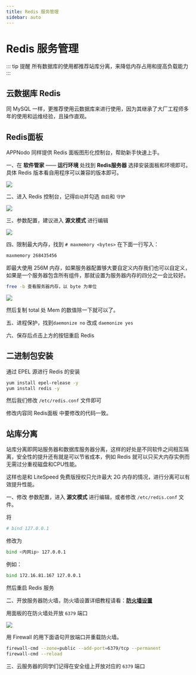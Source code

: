 ```yaml
---
title: Redis 服务管理
sidebar: auto
---
```


# Redis 服务管理

::: tip 提醒
所有数据库的使用都推荐站库分离，来降低内存占用和提高负载能力
:::

## 云数据库 Redis

同 MySQL 一样，更推荐使用云数据库来进行使用，因为其继承了大厂工程师多年的使用和运维经验，且操作直观。

## Redis面板

APPNodo 同样提供 Redis 面板图形化控制台，帮助新手快速上手。

一、在 **软件管家** —— **运行环境** 处找到 **Redis服务器** 选择安装面板和环境即可。具体 Redis 版本看自用程序可以兼容的版本即可。

![](https://pics.mf8.biz/picgo20190225162630.png)

二、进入 Redis 控制台，记得`启动`并勾选 `自启`和 `守护`

![](https://pics.mf8.biz/picgo20190225163033.png)

三、参数配置，建议进入 **源文模式** 进行编辑

![](https://pics.mf8.biz/picgo20190225175113.png)

四、限制最大内存，找到 `# maxmemory <bytes>` 在下面一行写入：

```bash
maxmemory 268435456
```

即最大使用 256M 内存，如果服务器配置够大要自定义内存我们也可以自定义，如果是一个服务器包含所有组件，那就设置为服务器内存的四分之一会比较好。

```bash
free -b 查看服务器内存，以 byte 为单位
```

![](https://pics.mf8.biz/picgo20190225175446.png)

然后复制 total 处 Mem 的数值除一下就可以了。

五、进程保护，找到`daemonize no` 改成 `daemonize yes`

六、保存后点击上方的按钮重启 Redis

## 二进制包安装

通过 EPEL 源进行 Redis 的安装

```bash
yum install epel-release -y
yum install redis -y
```

然后我们修改 `/etc/redis.conf` 文件即可

修改内容同 Redis面板 中要修改的代码一致。

## 站库分离

站库分离即网站服务器和数据库服务器分离，这样的好处是不同软件之间相互隔离，安全性的提升还有就是可以节省成本，例如 Redis 就可以只买大内存实例而无需过分重视磁盘和CPU性能。

这样也是和 LiteSpeed 免费版授权只允许最大 2G 内存的情况，进行分离可以有效提升性能。

一、修改 参数配置，进入 **源文模式** 进行编辑，或者修改 `/etc/redis.conf` 文件。

将

```bash
# bind 127.0.0.1
```

修改为

```bash
bind <内网ip> 127.0.0.1
```

例如：

```bash
bind 172.16.81.167 127.0.0.1
```

然后重启 Redis 服务

二、开放服务器防火墙，防火墙设置详细教程请看：**[防火墙设置](/lsws/others/firewall.html)**

用面板的在防火墙处开放 `6379` 端口

![](https://pics.mf8.biz/picgo20190228142653.png)

用 Firewall 的用下面语句开放端口并重载防火墙。

```bash
firewall-cmd --zone=public --add-port=6379/tcp --permanent
firewall-cmd --reload
```

三、云服务器的同学们记得在安全组上开放对应的 `6379` 端口